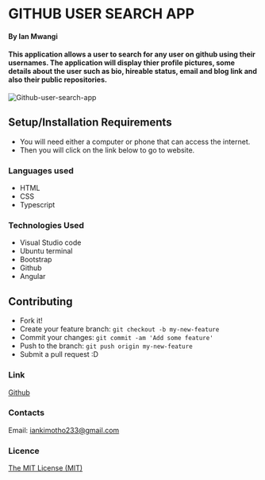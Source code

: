 # GITHUB USER SEARCH APP

#### By Ian Mwangi

#### This application allows a user to search for any user on github using their usernames. The application will display thier profile pictures, some details about the user such as bio, hireable status, email and blog link and also their public repositories.

![Github-user-search-app](/images/pic.png)

## Setup/Installation Requirements
- You will need either a computer or phone that can access the internet.
- Then you will click on the link below to go to website.

### Languages used
- HTML
- CSS
- Typescript

### Technologies Used
- Visual Studio code
- Ubuntu terminal
- Bootstrap
- Github
- Angular

## Contributing
- Fork it!
- Create your feature branch: `git checkout -b my-new-feature`
- Commit your changes: `git commit -am 'Add some feature'`
- Push to the branch: `git push origin my-new-feature`
- Submit a pull request :D

### Link
[Github](https://github.com/IanMK-1/Gitsearch-app)

### Contacts
Email: iankimotho233@gmail.com

### Licence
[The MIT License (MIT)](LICENCE.md)